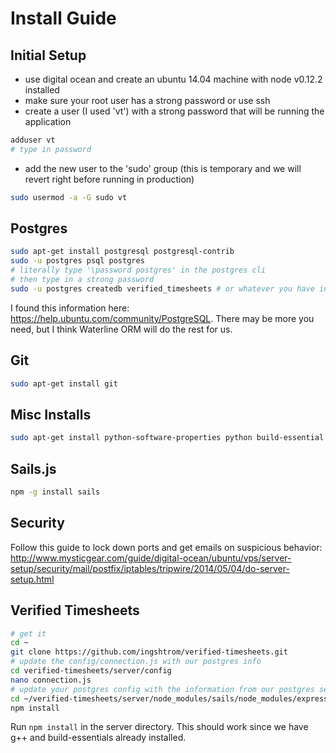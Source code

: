 # Install Guide

## Initial Setup
- use digital ocean and create an ubuntu 14.04 machine with node v0.12.2 installed
- make sure your root user has a strong password or use ssh
- create a user (I used 'vt') with a strong password that will be running the application
``` bash
adduser vt
# type in password
```
- add the new user to the 'sudo' group (this is temporary and we will revert right before running in production)
``` bash
sudo usermod -a -G sudo vt
```

## Postgres
``` bash
sudo apt-get install postgresql postgresql-contrib
sudo -u postgres psql postgres
# literally type '\password postgres' in the postgres cli
# then type in a strong password
sudo -u postgres createdb verified_timesheets # or whatever you have in your config/connection.js for a db name
```
I found this information here: https://help.ubuntu.com/community/PostgreSQL. There may be more you need, but I think Waterline ORM will do the rest for us.

## Git
``` bash
sudo apt-get install git
```

## Misc Installs
``` bash
sudo apt-get install python-software-properties python build-essential g++
```

## Sails.js
``` bash
npm -g install sails
```

## Security
Follow this guide to lock down ports and get emails on suspicious behavior: http://www.mysticgear.com/guide/digital-ocean/ubuntu/vps/server-setup/security/mail/postfix/iptables/tripwire/2014/05/04/do-server-setup.html

## Verified Timesheets
``` bash
# get it
cd ~
git clone https://github.com/ingshtrom/verified-timesheets.git
# update the config/connection.js with our postgres info
cd verified-timesheets/server/config
nano connection.js
# update your postgres config with the information from our postgres setup
cd ~/verified-timesheets/server/node_modules/sails/node_modules/express/node_modules/connect
npm install
```

Run `npm install` in the server directory. This should work since we have g++ and build-essentials already installed.

